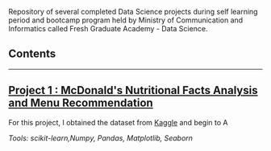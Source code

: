 Repository of several completed Data Science projects during self learning period and bootcamp program held by Ministry of Communication and Informatics called Fresh Graduate Academy - Data Science.

## Contents
---

## [Project 1 : McDonald's Nutritional Facts Analysis and Menu Recommendation](https://www.kaggle.com/mcdonalds/nutrition-facts)

For this project, I obtained the dataset from [Kaggle](https://www.kaggle.com/mcdonalds/nutrition-facts) and begin to A 
      
_Tools: scikit-learn,Numpy, Pandas, Matplotlib, Seaborn_ 
